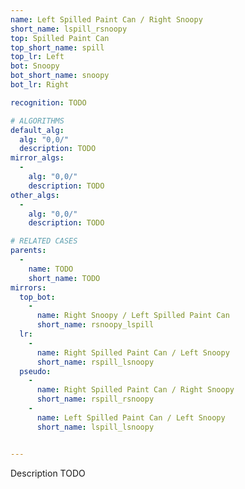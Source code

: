 ```yaml
---
name: Left Spilled Paint Can / Right Snoopy
short_name: lspill_rsnoopy
top: Spilled Paint Can
top_short_name: spill
top_lr: Left
bot: Snoopy
bot_short_name: snoopy
bot_lr: Right

recognition: TODO

# ALGORITHMS
default_alg:
  alg: "0,0/"
  description: TODO
mirror_algs:
  -
    alg: "0,0/"
    description: TODO
other_algs:
  -
    alg: "0,0/"
    description: TODO

# RELATED CASES
parents:
  -
    name: TODO
    short_name: TODO
mirrors:
  top_bot:
    -
      name: Right Snoopy / Left Spilled Paint Can
      short_name: rsnoopy_lspill
  lr:
    -
      name: Right Spilled Paint Can / Left Snoopy
      short_name: rspill_lsnoopy
  pseudo:
    -
      name: Right Spilled Paint Can / Right Snoopy
      short_name: rspill_rsnoopy
    -
      name: Left Spilled Paint Can / Left Snoopy
      short_name: lspill_lsnoopy


---
```


Description TODO

